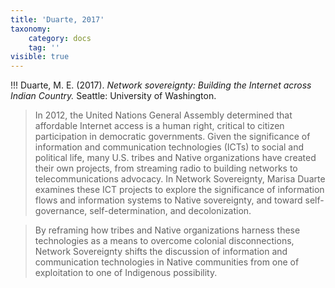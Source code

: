 ```yaml
---
title: 'Duarte, 2017'
taxonomy:
    category: docs
    tag: ''
visible: true
---
```


!!! Duarte, M. E. (2017). *Network sovereignty: Building the Internet across Indian Country.* Seattle: University of Washington.

> In 2012, the United Nations General Assembly determined that affordable Internet access is a human right, critical to citizen participation in democratic governments. Given the significance of information and communication technologies (ICTs) to social and political life, many U.S. tribes and Native organizations have created their own projects, from streaming radio to building networks to telecommunications advocacy. In Network Sovereignty, Marisa Duarte examines these ICT projects to explore the significance of information flows and information systems to Native sovereignty, and toward self-governance, self-determination, and decolonization.

> By reframing how tribes and Native organizations harness these technologies as a means to overcome colonial disconnections, Network Sovereignty shifts the discussion of information and communication technologies in Native communities from one of exploitation to one of Indigenous possibility.

